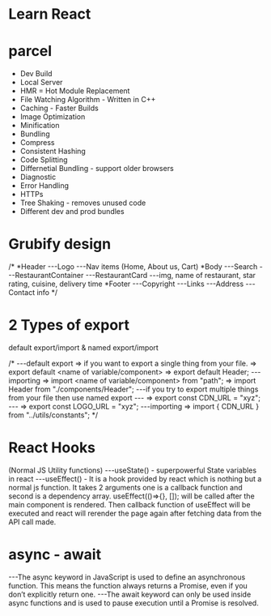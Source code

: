 # Learn React

# parcel
- Dev Build
- Local Server
- HMR = Hot Module Replacement
- File Watching Algorithm - Written in C++
- Caching - Faster Builds
- Image Optimization
- Minification
- Bundling
- Compress
- Consistent Hashing
- Code Splitting
- Differnetial Bundling - support older browsers
- Diagnostic
- Error Handling
- HTTPs
- Tree Shaking - removes unused code
- Different dev and prod bundles

# Grubify design

/*
*Header
---Logo
---Nav items (Home, About us, Cart)
*Body
---Search 
---RestaurantContainer
---RestaurantCard ---img, name of restaurant, star rating, cuisine, delivery time
*Footer
---Copyright
---Links
---Address
---Contact info
*/

# 2 Types of export

default export/import & named export/import

/*
---default export => if you want to export a single thing from your file. => export default <name of variable/component> => export default Header;
---importing => import <name of variable/component> from "path"; => import Header from "./components/Header";
---if you try to export multiple things from your file then use named export
--- => export const CDN_URL = "xyz"; 
--- => export const LOGO_URL = "xyz";
---importing => import { CDN_URL } from "../utils/constants";
*/

# React Hooks
(Normal JS Utility functions)
---useState() - superpowerful State variables in react
---useEffect() - It is a hook provided by react which is nothing but a normal js function. It takes 2 arguments one is a callback function and second is a dependency array. useEffect(()=>{}, []); will be called after the main component is rendered. Then callback function of useEffect will be executed and react will rerender the page again after fetching data from the API call made. 


# async - await
---The async keyword in JavaScript is used to define an asynchronous function. This means the function always returns a Promise, even if you don’t explicitly return one.
---The await keyword can only be used inside async functions and is used to pause execution until a Promise is resolved.